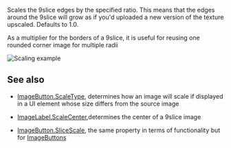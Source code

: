 Scales the 9slice edges by the specified ratio. This means that the edges around the 9slice will grow as if you'd uploaded a new version of the texture upscaled. Defaults to 1.0.

As a multiplier for the borders of a 9slice, it is useful for reusing one rounded corner image for multiple radii

![Scaling example][1]

## See also

  - [ImageButton.ScaleType](https://developer.roblox.com/api-reference/property/ImageButton/ScaleType), determines how an image will scale if displayed in a UI element whose size differs from the source image

  - [ImageLabel.ScaleCenter](https://developer.roblox.com/search#stq=ScaleCenter),determines the center of a 9slice image

  - [ImageButton.SliceScale](https://developer.roblox.com/api-reference/property/ImageButton/SliceScale), the same property in terms of functionality but for [ImageButtons](https://developer.roblox.com/api-reference/class/ImageButton)

[1]: https://developer.roblox.com/assets/5d12bcee77f34fd55839cc1d/image.png